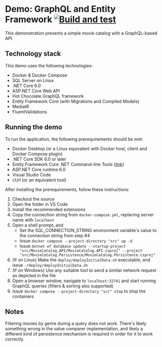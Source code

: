# Demo: GraphQL and Entity Framework [![Build and test](https://github.com/anttikes/graphql-demo/actions/workflows/coverage.yml/badge.svg)](https://github.com/anttikes/graphql-demo/actions/workflows/coverage.yml)
This demonstration presents a simple movie catalog with a GraphQL-based API.

## Technology stack
This demo uses the following technologies:
- Docker & Docker Compose
- SQL Server on Linux
- .NET Core 6.0
- ASP.NET Core Web API
- Hot Chocolate GraphQL framework
- Entity Framework Core (with Migrations and Compiled Models)
- MediatR
- FluentValidations

## Running the demo
To run the application, the following prerequirements should be met:
- Docker Desktop (or a Linux equivalent with Docker host, client and Docker Compose plugin)
- .NET Core SDK 6.0 or later
- Entity Framework Core .NET Command-line Tools ([link](https://learn.microsoft.com/en-us/ef/core/cli/dotnet))
- ASP.NET Core runtime 6.0
- Visual Studio Code
- cUrl (or an equivalent tool)

After installing the prerequirements, follow these instructions:
1. Checkout the source
2. Open the folder in VS Code
3. Install the recommended extensions
4. Copy the connection string from `docker-compose.yml`, replacing server name with `localhost`
5. Open a shell prompt, and
   - Set the SQL_CONNECTION_STRING environment variable's value to the connection string from step #4
   - Issue `docker compose --project-directory "src" up -d`
   - Issue `dotnet ef database update --startup-project "src/MovieCatalog.API/MovieCatalog.API.csproj" --project "src/MovieCatalog.Persistence/MovieCatalog.Persistence.csproj"`
6. (If on Linux) Make the `deploy/deployInitialData.sh` executable, and issue `./deploy/deployInitialData.sh`
7. (If on Windows) Use any suitable tool to send a similar network request as depicted in the file
8. Open a browser window, navigate to `localhost:32741` and start running GraphQL queries (filters & sorting also supported)
9. Issue `docker compose --project-directory "src" stop` to stop the containers

## Notes
Filtering movies by genre during a query does not work. There's likely something wrong in the value comparer implementation, and likely a different kind of persistence mechanism is required in order for it to work correctly.

